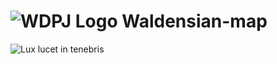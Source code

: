 # ![WDPJ Logo](https://res.cloudinary.com/wdpj/image/upload/c_scale,q_auto,w_25/v1636746639/web-design-pablo-juele/logos/wdpj-logo_ddlpop.jpg)&nbsp;Waldensian-map

![Lux lucet in tenebris](https://upload.wikimedia.org/wikipedia/commons/thumb/b/b1/Waldenser-Wappen.jpg/220px-Waldenser-Wappen.jpg)
